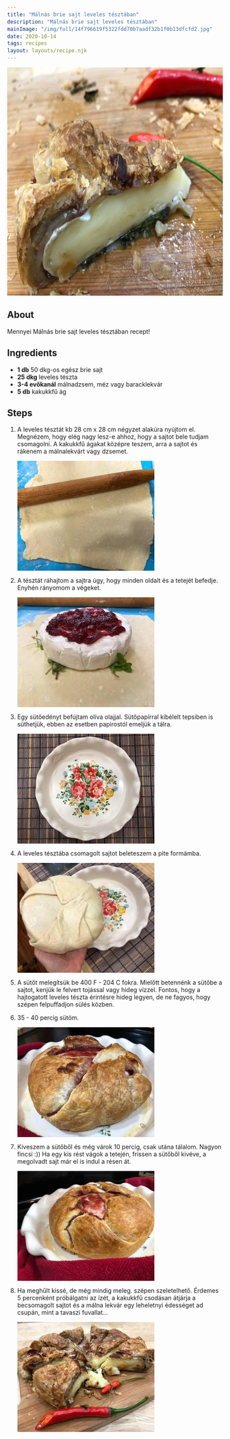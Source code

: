 ```yaml
---
title: "Málnás brie sajt leveles tésztában"
description: "Málnás brie sajt leveles tésztában"
mainImage: "/img/full/14f796619f5322fdd70b7aadf32b1f0b13dfcfd2.jpg"
date: 2020-10-14
tags: recipes
layout: layouts/recipe.njk
---
```

                        
<p align="center"><a href="https://cookpad.com/hu/receptek/13847696-malnas-brie-sajt-leveles-tesztaban" rel="Recipe source page"><img width="751" height="532" src="/img/full/14f796619f5322fdd70b7aadf32b1f0b13dfcfd2.jpg"/></a></p>

## About
Mennyei Málnás brie sajt leveles tésztában recept! 

>  

## Ingredients
* **1 db** 50 dkg-os egész brie sajt
* **25 dkg** leveles tészta
* **3-4 evőkanál** málnadzsem, méz vagy baracklekvár
* **5 db** kakukkfű ág

## Steps

1. A leveles tésztát kb 28 cm x 28 cm négyzet alakúra nyújtom el. Megnézem, hogy elég nagy lesz-e ahhoz, hogy a sajtot bele tudjam csomagolni. A kakukkfű ágakat középre teszem, arra a sajtot és rákenem a málnalekvárt vagy dzsemet.
 
    <p><img width="320" height="256" align="left" src="/img/full/96d21c1ecdd5a9193dd6f6799d2a9f05c57ee4ab.jpg"/></p><div style="clear: both"/>

2. A tésztát ráhajtom a sajtra úgy, hogy minden oldalt és a tetejét befedje. Enyhén rányomom a végeket.
 
    <p><img width="320" height="256" align="left" src="/img/full/3d88ac0523a51bb9beaa1c7434a4e1e1c6b9e7b8.jpg"/></p><div style="clear: both"/>

3. Egy sütőedényt befújtam olíva olajjal. Sütőpapírral kibélelt tepsiben is süthetjük, ebben az esetben papirostól emeljük a tálra.
 
    <p><img width="320" height="256" align="left" src="/img/full/c0888ba5638601b7aa7e70e902af92886a9d9bd1.jpg"/></p><div style="clear: both"/>

4. A leveles tésztába csomagolt sajtot beleteszem a pite formámba.
 
    <p><img width="320" height="256" align="left" src="/img/full/67bc1b37785d1a6141d1f7009060dae74f6bc448.jpg"/></p><div style="clear: both"/>

5. A sütőt melegítsük be 400 F - 204 C fokra. Mielőtt betennénk a sütőbe a sajtot, kenjük le felvert tojással vagy hideg vízzel. Fontos, hogy a hajtogatott leveles tészta érintésre hideg legyen, de ne fagyos, hogy szépen felpuffadjon sülés közben.
 
    <div style="clear: both"/>

6. 35 - 40 percig sütöm.
 
    <p><img width="320" height="256" align="left" src="/img/full/d16b476815ae4f6a29533972d781cf90c149f1c2.jpg"/></p><div style="clear: both"/>

7. Kiveszem a sütőből és még várok 10 percig, csak utána tálalom. Nagyon fincsi :)) Ha egy kis rést vágok a tetején, frissen a sütőből kivéve, a megolvadt sajt már el is indul a résen át.
 
    <p><img width="320" height="256" align="left" src="/img/full/07766354dc49c144b3b34841603c8e86d85eb655.jpg"/></p><div style="clear: both"/>

8. Ha meghűlt kissé, de még mindig meleg. szépen szeletelhető. Érdemes 5 percenként próbálgatni az ízét, a kakukkfű csodásan átjárja a becsomagolt sajtot és a málna lekvár egy leheletnyi édességet ad csupán, mint a tavaszi fuvallat...
 
    <p><img width="320" height="256" align="left" src="/img/full/f5689d7eeaca459950a54094b00cf0a7f91d4cb4.jpg"/></p><div style="clear: both"/>

